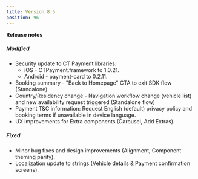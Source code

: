 ```yaml
---
title: Version 8.5
position: 96
---
```


**Release notes**

##### Modified
* Security update  to CT Payment libraries: 
  * iOS - CTPayment.framework to 1.0.21.
  * Android - payment-card to 0.2.11.
* Booking summary - "Back to Homepage" CTA to exit SDK flow (Standalone).
* Country/Residency change - Navigation workflow change (vehicle list) and new availability request triggered (Standalone flow)
* Payment T&C information: Request English (default) privacy policy and booking terms if unavailable in device language.
* UX improvements for Extra components (Carousel, Add Extras).

##### Fixed
* Minor bug fixes and design improvements (Alignment, Component theming parity).
* Localization update to strings (Vehicle details & Payment confirmation screens).
